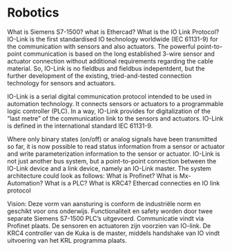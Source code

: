 # Robotics

What is Siemens S7-1500?
what is Ethercad?
What is the IO Link Protocol?
IO-Link is the first standardised IO technology worldwide (IEC 61131-9) for the communication with sensors and also actuators. The powerful point-to-point communication is based on the long established 3-wire sensor and actuator connection without additional requirements regarding the cable material. So, IO-Link is no fieldbus and fieldbus indepentdent, but the further development of the existing, tried-and-tested connection technology for sensors and actuators.

IO-Link is a serial digital communication protocol intended to be used in automation technology. It connects sensors or actuators to a programmable logic controller (PLC). In a way, IO-Link provides for digitalization of the “last metre” of the communication link to the sensors and actuators. IO-Link is defined in the international standard IEC 61131-9.

Where only binary states (on/off) or analog signals have been transmitted so far, it is now possible to read status information from a sensor or actuator and write parameterization information to the sensor or actuator. IO-Link is not just another bus system, but a point-to-point connection between the IO-Link device and a link device, namely an IO-Link master. The system architecture could look as follows:
What is Profinet?
What is  Mx-Automation?
What is a PLC?
What is KRC4?
Ethercad connecties en IO link protocol

Vision:
Deze vorm van aansturing is conform de industriële norm en geschikt voor ons onderwijs. Functionaliteit en safety worden door twee separate Siemens S7-1500 PLC’s uitgevoerd. Communicatie vindt via Profinet plaats. De sensoren en actuatoren zijn voorzien van IO-link. De KRC4 controller van de Kuka is de master, middels handshake van IO vindt uitvoering van het KRL programma plaats.
